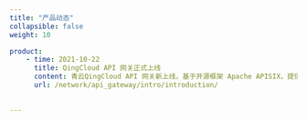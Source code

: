 ```yaml
---
title: "产品动态"
collapsible: false
weight: 10

product:
    - time: 2021-10-22
      title: QingCloud API 网关正式上线
      content: 青云QingCloud API 网关新上线，基于开源框架 Apache APISIX，提供 API 托管服务，包括创建、维护、发布、运行、下线等 API 的完整生命周期管理。
      url: /network/api_gateway/intro/introduction/

    
---
```


